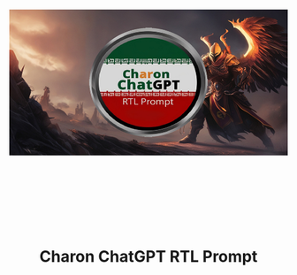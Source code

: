 <div align="center">
    <img src="./images/img.jpg" alt="Charon ChatGPT RTL Prompt"
    style="object-fit:contain;
            width:1024px;
            height:512px;"/>
    <h1>Charon ChatGPT RTL Prompt</h1>
</div>
